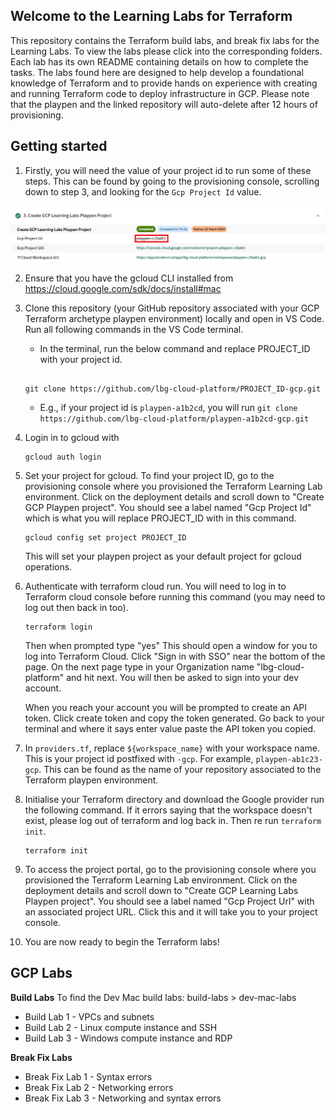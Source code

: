 ## Welcome to the Learning Labs for Terraform

This repository contains the Terraform build labs, and break fix labs for the Learning Labs. To view the labs please click into the corresponding folders. Each lab has its own README containing details on how to complete the tasks. The labs found here are designed to help develop a foundational knowledge of Terraform and to provide hands on experience with creating and running Terraform code to deploy infrastructure in GCP. Please note that the playpen and the linked repository will auto-delete after 12 hours of provisioning.

## Getting started
1. Firstly, you will need the value of your project id to run some of these steps. This can be found by going to the provisioning console, scrolling down to step 3, and looking for the `Gcp Project Id` value.

![project-id](resources/project-id.png)

2. Ensure that you have the gcloud CLI installed from https://cloud.google.com/sdk/docs/install#mac

3. Clone this repository (your GitHub repository associated with your GCP Terraform archetype playpen environment) locally and open in VS Code. Run all following commands in the VS Code terminal.

   - In the terminal, run the below command and replace PROJECT_ID with your project id.

   ```

   git clone https://github.com/lbg-cloud-platform/PROJECT_ID-gcp.git

   ```
    - E.g., if your project id is `playpen-a1b2cd`, you will run `git clone https://github.com/lbg-cloud-platform/playpen-a1b2cd-gcp.git`

4. Login in to gcloud with
   ```
   gcloud auth login
   ```
5. Set your project for gcloud. To find your project ID, go to the provisioning console where you provisioned the Terraform Learning Lab environment. Click on the deployment details and scroll down to "Create GCP Playpen project". You should see a label named "Gcp Project Id" which is what you will replace PROJECT_ID with in this command.
   ```
   gcloud config set project PROJECT_ID
   ```
   This will set your playpen project as your default project for gcloud operations.


6. Authenticate with terraform cloud run. You will need to log in to Terraform cloud console before running this command (you may need to log out then back in too).
   ```
   terraform login
   ```
   Then when prompted type "yes"
   This should open a window for you to log into Terraform Cloud. Click "Sign in with SSO" near the bottom of the page. On the next page type in your Organization name "lbg-cloud-platform" and hit next. You will then be asked to sign into your dev account.

   When you reach your account you will be prompted to create an API token. Click create token and copy the token generated. Go back to your terminal and where it says enter value paste the API token you copied.


7. In `providers.tf`, replace `${workspace_name}` with your workspace name. This is your project id postfixed with `-gcp`. For example, `playpen-ab1c23-gcp`. This can be found as the name of your repository associated to the Terraform playpen environment.

8. Initialise your Terraform directory and download the Google provider run the following command. If it errors saying that the workspace doesn't exist, please log out of terraform and log back in. Then re run `terraform init`.
   ```
   terraform init
   ```
9. To access the project portal, go to the provisioning console where you provisioned the Terraform Learning Lab environment. Click on the deployment details and scroll down to "Create GCP Learning Labs Playpen project". You should see a label named "Gcp Project Url" with an associated project URL. Click this and it will take you to your project console.

10. You are now ready to begin the Terraform labs!

## GCP Labs
**Build Labs**
To find the Dev Mac build labs: build-labs > dev-mac-labs
* Build Lab 1 - VPCs and subnets
* Build Lab 2 - Linux compute instance and SSH
* Build Lab 3 - Windows compute instance and RDP

**Break Fix Labs**
* Break Fix Lab 1 - Syntax errors
* Break Fix Lab 2 - Networking errors
* Break Fix Lab 3 - Networking and syntax errors
